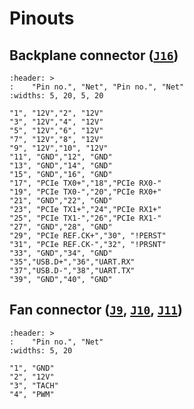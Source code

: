 # Pinouts

## Backplane connector ([`J16`](#J16))

```{csv-table}
:header: >
:    "Pin no.", "Net", "Pin no.", "Net"
:widths: 5, 20, 5, 20

"1", "12V","2", "12V"
"3", "12V","4", "12V"
"5", "12V","6", "12V"
"7", "12V","8", "12V"
"9", "12V","10", "12V"
"11", "GND","12", "GND"
"13", "GND","14", "GND"
"15", "GND","16", "GND"
"17", "PCIe TX0+","18","PCIe RX0-"
"19", "PCIe TX0-","20","PCIe RX0+"
"21", "GND","22", "GND"
"23", "PCIe TX1+","24","PCIe RX1+"
"25", "PCIe TX1-","26","PCIe RX1-"
"27", "GND","28", "GND"
"29", "PCIe REF.CK+","30", "!PERST"
"31", "PCIe REF.CK-","32", "!PRSNT"
"33", "GND","34", "GND"
"35","USB.D+","36","UART.RX"
"37","USB.D-","38","UART.TX"
"39", "GND","40", "GND"
```

## Fan connector ([`J9`](#J9), [`J10`](#J10), [`J11`](#J11))

```{csv-table}
:header: >
:    "Pin no.", "Net"
:widths: 5, 20

"1", "GND"
"2", "12V"
"3", "TACH"
"4", "PWM"
```
